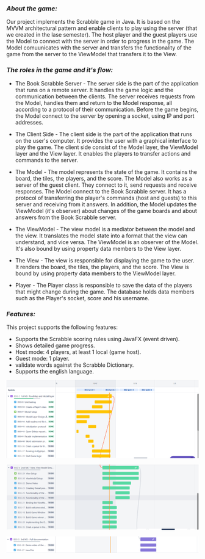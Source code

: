 
### _About the game:_

Our project implements the Scrabble game in Java. It is based on the MVVM architectural pattern and enable clients to play using the server (that we created in the lase semester).
The host player and the guest players use the Model to connect with the server in order to progress in the game.
The Model comuunicates with the server and transfers the functionality of the game from the server to the ViewModel that transfers it to the View.

### _The roles in the game and it's flow:_

* The Book Scrabble Server - The server side is the part of the application that runs on a remote server. It handles the game logic and the communication between the clients.
  The server receives requests from the Model, handles them and return to the Model response, all according to a protocol of their communication.
  Before the game begins, the Model connect to the server by opening a socket, using IP and port addresses.


* The Client Side - The client side is the part of the application that runs on the user's computer. It provides the user with a graphical interface to play the game.
  The client side consist of the Model layer, the ViewModel layer and the View layer. It enables the players to transfer actions and commands to the server.


* The Model - The model represents the state of the game. It contains the board, the tiles, the players, and the score.
  The Model also works as a server of the guest client. They connect to it, send requests and receive responses. The Model connect to the Book Scrabble server.
  It has a protocol of transferring the player's commands (host and guests) to this server and receiving from it answers.
  In addition, the Model updates the ViewModel (it's observer) about changes of the game boards and about answers from the Book Scrabble server.


* The ViewModel - The view model is a mediator between the model and the view. It translates the model state into a format that the view can understand, and vice versa.
  The ViewModel is an observer of the Model. It's also bound by using property data members to the View layer.


* The View - The view is responsible for displaying the game to the user. It renders the board, the tiles, the players, and the score.
  The View is bound by using property data members to the ViewModel layer.


* Player - The Player class is responsible to save the data of the players that might change during the game. The database holds data members such as the Player's socket,
  score and his username.




### _Features:_

This project supports the following features:
* Supports the Scrabble scoring rules using JavaFX (event driven).
* Shows detailed game progress.
* Host mode: 4 players, at least 1 local (game host).
* Guest mode: 1 player.
* validate words against the Scrabble Dictionary.
* Supports the english language.


![](images/Gannt_part_1.png "Gannt first Mile Stone")

![](images/Gantt_part_2_a.png "Gannt second Mile Stone")

![](images/Gannt_part_3.png "Gannt third Mile Stone")
